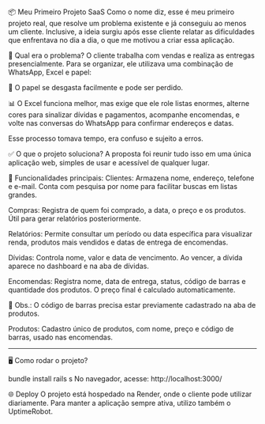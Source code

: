 📦 Meu Primeiro Projeto SaaS
Como o nome diz, esse é meu primeiro projeto real, que resolve um problema existente e já conseguiu ao menos um cliente. Inclusive, a ideia surgiu após esse cliente relatar as dificuldades que enfrentava no dia a dia, o que me motivou a criar essa aplicação.

🛑 Qual era o problema?
O cliente trabalha com vendas e realiza as entregas presencialmente. Para se organizar, ele utilizava uma combinação de WhatsApp, Excel e papel:

📄 O papel se desgasta facilmente e pode ser perdido.

📊 O Excel funciona melhor, mas exige que ele role listas enormes, alterne cores para sinalizar dívidas e pagamentos, acompanhe encomendas, e volte nas conversas do WhatsApp para confirmar endereços e datas.

Esse processo tomava tempo, era confuso e sujeito a erros.

✅ O que o projeto soluciona?
A proposta foi reunir tudo isso em uma única aplicação web, simples de usar e acessível de qualquer lugar.

📌 Funcionalidades principais:
Clientes: Armazena nome, endereço, telefone e e-mail. Conta com pesquisa por nome para facilitar buscas em listas grandes.

Compras: Registra de quem foi comprado, a data, o preço e os produtos. Útil para gerar relatórios posteriormente.

Relatórios: Permite consultar um período ou data específica para visualizar renda, produtos mais vendidos e datas de entrega de encomendas.

Dívidas: Controla nome, valor e data de vencimento. Ao vencer, a dívida aparece no dashboard e na aba de dívidas.

Encomendas: Registra nome, data de entrega, status, código de barras e quantidade dos produtos. O preço final é calculado automaticamente.

📌 Obs.: O código de barras precisa estar previamente cadastrado na aba de produtos.

Produtos: Cadastro único de produtos, com nome, preço e código de barras, usado nas encomendas.

-------------------------------------------------------------------------------------------------------------

🖥️ Como rodar o projeto?

bundle install
rails s
No navegador, acesse: http://localhost:3000/

🌐 Deploy
O projeto está hospedado na Render, onde o cliente pode utilizar diariamente.
Para manter a aplicação sempre ativa, utilizo também o UptimeRobot.
